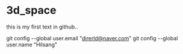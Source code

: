 # 3d_space
this is my first text in github..

git config --global user.email "direrld@naver.com"
git config --global user.name "Hilsang"